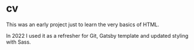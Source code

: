 # cv

This was an early project just to learn the very basics of HTML.

In 2022 I used it as a refresher for Git, Gatsby template and updated styling with Sass. 